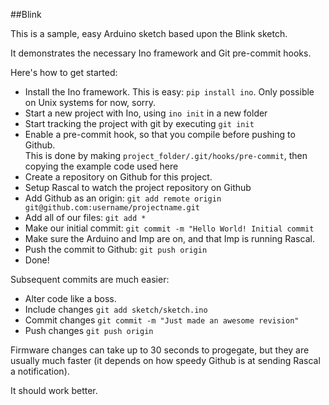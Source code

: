 ##Blink

This is a sample, easy Arduino sketch based upon the Blink sketch.

It demonstrates the necessary Ino framework and Git pre-commit hooks.

Here's how to get started:
+ Install the Ino framework. This is easy: ```pip install ino```. Only possible on Unix systems for now, sorry.
+ Start a new project with Ino, using ```ino init``` in a new folder
+ Start tracking the project with git by executing ```git init```
+ Enable a pre-commit hook, so that you compile before pushing to Github.  
This is done by making ```project_folder/.git/hooks/pre-commit```, then copying the example code used here
+ Create a repository on Github for this project.
+ Setup Rascal to watch the project repository on Github
+ Add Github as an origin: ```git add remote origin git@github.com:username/projectname.git```
+ Add all of our files: ```git add *```
+ Make our initial commit: ```git commit -m "Hello World! Initial commit```
+ Make sure the Arduino and Imp are on, and that Imp is running Rascal.
+ Push the commit to Github: ```git push origin```
+ Done!

Subsequent commits are much easier:
+ Alter code like a boss.
+ Include changes ```git add sketch/sketch.ino```
+ Commit changes ```git commit -m "Just made an awesome revision"```
+ Push changes ```git push origin```

Firmware changes can take up to 30 seconds to progegate, but they are usually much faster (it depends on how speedy Github is at sending Rascal a notification).

It should work better.
